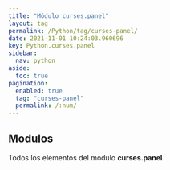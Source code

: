 ```yaml
---
title: "Módulo curses.panel"
layout: tag
permalink: /Python/tag/curses-panel/
date: 2021-11-01 10:24:03.960696
key: Python.curses.panel
sidebar: 
  nav: python
aside: 
  toc: true
pagination: 
  enabled: true
  tag: "curses-panel"
  permalink: /:num/
---
```


<h2>Modulos</h2>
Todos los elementos del modulo <strong>curses.panel</strong>
